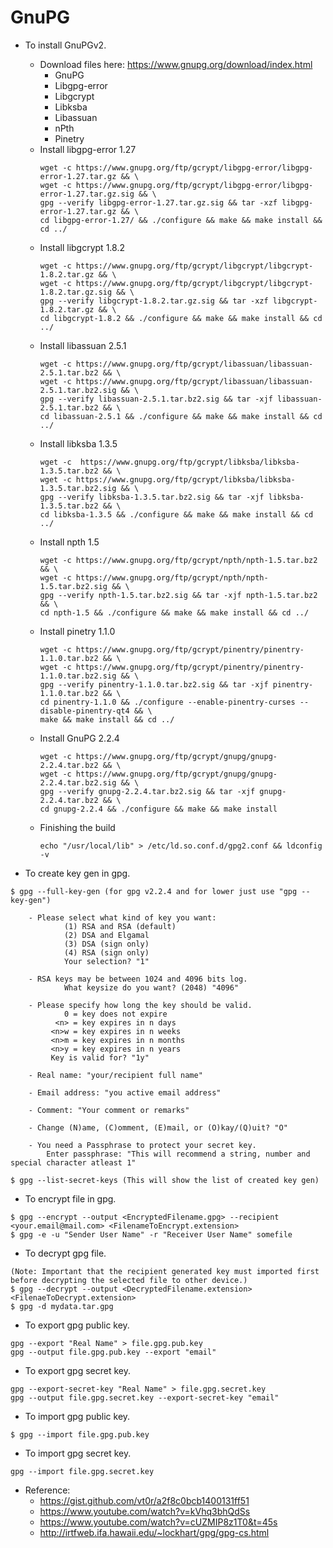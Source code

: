 # GnuPG

- To install GnuPGv2.
    - Download files here: https://www.gnupg.org/download/index.html
        - GnuPG
        - Libgpg-error
        - Libgcrypt
        - Libksba
        - Libassuan
        - nPth
        - Pinetry
    - Install libgpg-error 1.27
        ```
        wget -c https://www.gnupg.org/ftp/gcrypt/libgpg-error/libgpg-error-1.27.tar.gz && \
        wget -c https://www.gnupg.org/ftp/gcrypt/libgpg-error/libgpg-error-1.27.tar.gz.sig && \
        gpg --verify libgpg-error-1.27.tar.gz.sig && tar -xzf libgpg-error-1.27.tar.gz && \
        cd libgpg-error-1.27/ && ./configure && make && make install && cd ../
        ```
    - Install libgcrypt 1.8.2
        ```
        wget -c https://www.gnupg.org/ftp/gcrypt/libgcrypt/libgcrypt-1.8.2.tar.gz && \
        wget -c https://www.gnupg.org/ftp/gcrypt/libgcrypt/libgcrypt-1.8.2.tar.gz.sig && \
        gpg --verify libgcrypt-1.8.2.tar.gz.sig && tar -xzf libgcrypt-1.8.2.tar.gz && \
        cd libgcrypt-1.8.2 && ./configure && make && make install && cd ../
        ```
    - Install libassuan 2.5.1
        ```
        wget -c https://www.gnupg.org/ftp/gcrypt/libassuan/libassuan-2.5.1.tar.bz2 && \
        wget -c https://www.gnupg.org/ftp/gcrypt/libassuan/libassuan-2.5.1.tar.bz2.sig && \
        gpg --verify libassuan-2.5.1.tar.bz2.sig && tar -xjf libassuan-2.5.1.tar.bz2 && \
        cd libassuan-2.5.1 && ./configure && make && make install && cd ../
        ```
    - Install libksba 1.3.5
        ```
        wget -c  https://www.gnupg.org/ftp/gcrypt/libksba/libksba-1.3.5.tar.bz2 && \
        wget -c https://www.gnupg.org/ftp/gcrypt/libksba/libksba-1.3.5.tar.bz2.sig && \
        gpg --verify libksba-1.3.5.tar.bz2.sig && tar -xjf libksba-1.3.5.tar.bz2 && \
        cd libksba-1.3.5 && ./configure && make && make install && cd ../
        ```
    - Install npth 1.5
        ```
        wget -c https://www.gnupg.org/ftp/gcrypt/npth/npth-1.5.tar.bz2 && \
        wget -c https://www.gnupg.org/ftp/gcrypt/npth/npth-1.5.tar.bz2.sig && \
        gpg --verify npth-1.5.tar.bz2.sig && tar -xjf npth-1.5.tar.bz2 && \
        cd npth-1.5 && ./configure && make && make install && cd ../
        ```
    - Install pinetry 1.1.0
        ```
        wget -c https://www.gnupg.org/ftp/gcrypt/pinentry/pinentry-1.1.0.tar.bz2 && \
        wget -c https://www.gnupg.org/ftp/gcrypt/pinentry/pinentry-1.1.0.tar.bz2.sig && \
        gpg --verify pinentry-1.1.0.tar.bz2.sig && tar -xjf pinentry-1.1.0.tar.bz2 && \
        cd pinentry-1.1.0 && ./configure --enable-pinentry-curses --disable-pinentry-qt4 && \
        make && make install && cd ../
        ```
    - Install GnuPG 2.2.4
        ```
        wget -c https://www.gnupg.org/ftp/gcrypt/gnupg/gnupg-2.2.4.tar.bz2 && \
        wget -c https://www.gnupg.org/ftp/gcrypt/gnupg/gnupg-2.2.4.tar.bz2.sig && \
        gpg --verify gnupg-2.2.4.tar.bz2.sig && tar -xjf gnupg-2.2.4.tar.bz2 && \
        cd gnupg-2.2.4 && ./configure && make && make install
        ```
    - Finishing the build
        ```
        echo "/usr/local/lib" > /etc/ld.so.conf.d/gpg2.conf && ldconfig -v
        ```

- To create key gen in gpg.
```
$ gpg --full-key-gen (for gpg v2.2.4 and for lower just use "gpg --key-gen")
    
    - Please select what kind of key you want:
            (1) RSA and RSA (default)
            (2) DSA and Elgamal
            (3) DSA (sign only)
            (4) RSA (sign only)
            Your selection? "1"
            
    - RSA keys may be between 1024 and 4096 bits log.
            What keysize do you want? (2048) "4096"
            
    - Please specify how long the key should be valid.
            0 = key does not expire
          <n> = key expires in n days
         <n>w = key expires in n weeks
         <n>m = key expires in n months
         <n>y = key expires in n years
         Key is valid for? "1y"
         
    - Real name: "your/recipient full name"

    - Email address: "you active email address"

    - Comment: "Your comment or remarks"

    - Change (N)ame, (C)omment, (E)mail, or (O)kay/(Q)uit? "O"

    - You need a Passphrase to protect your secret key.
        Enter passphrase: "This will recommend a string, number and special character atleast 1" 
        
$ gpg --list-secret-keys (This will show the list of created key gen)
```

- To encrypt file in gpg.
```
$ gpg --encrypt --output <EncryptedFilename.gpg> --recipient <your.email@mail.com> <FilenameToEncrypt.extension>
$ gpg -e -u "Sender User Name" -r "Receiver User Name" somefile
```

- To decrypt gpg file.
```
(Note: Important that the recipient generated key must imported first before decrypting the selected file to other device.)
$ gpg --decrypt --output <DecryptedFilename.extension> <FilenaeToDecrypt.extension>
$ gpg -d mydata.tar.gpg
```

- To export gpg public key.
```
gpg --export "Real Name" > file.gpg.pub.key
gpg --output file.gpg.pub.key --export "email"
```

- To export gpg secret key.
```
gpg --export-secret-key "Real Name" > file.gpg.secret.key
gpg --output file.gpg.secret.key --export-secret-key "email"
```

- To import gpg public key.
```
$ gpg --import file.gpg.pub.key
```

- To import gpg secret key.
```
gpg --import file.gpg.secret.key
```

- Reference: 
    - https://gist.github.com/vt0r/a2f8c0bcb1400131ff51
    - https://www.youtube.com/watch?v=kVhq3bhQdSs
    - https://www.youtube.com/watch?v=cUZMIP8z1T0&t=45s
    - http://irtfweb.ifa.hawaii.edu/~lockhart/gpg/gpg-cs.html